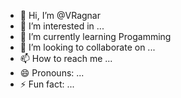 - 👋 Hi, I’m @VRagnar
- 👀 I’m interested in ...
- 🌱 I’m currently learning Progamming
- 💞️ I’m looking to collaborate on ...
- 📫 How to reach me ...
- 😄 Pronouns: ...
- ⚡ Fun fact: ...

<!---
VRagnar/VRagnar is a ✨ special ✨ repository because its `README.md` (this file) appears on your GitHub profile.
You can click the Preview link to take a look at your changes.
--->
